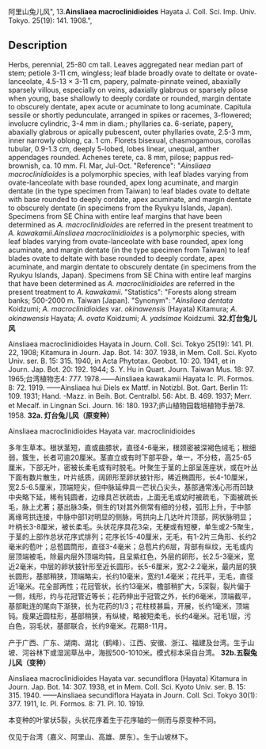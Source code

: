 阿里山兔儿风",
13.**Ainsliaea macroclinidioides** Hayata J. Coll. Sci. Imp. Univ. Tokyo. 25(19): 141. 1908.",

## Description
Herbs, perennial, 25-80 cm tall. Leaves aggregated near median part of stem; petiole 3-11 cm, wingless; leaf blade broadly ovate to deltate or ovate-lanceolate, 4.5-13 × 3-11 cm, papery, palmate-pinnate veined, abaxially sparsely villous, especially on veins, adaxially glabrous or sparsely pilose when young, base shallowly to deeply cordate or rounded, margin dentate to obscurely dentate, apex acute or acuminate to long acuminate. Capitula sessile or shortly pedunculate, arranged in spikes or racemes, 3-flowered; involucre cylindric, 3-4 mm in diam.; phyllaries ca. 6-seriate, papery, abaxially glabrous or apically pubescent, outer phyllaries ovate, 2.5-3 mm, inner narrowly oblong, ca. 1 cm. Florets bisexual, chasmogamous, corollas tubular, 0.9-1.3 cm, deeply 5-lobed, lobes linear, unequal, anther appendages rounded. Achenes terete, ca. 8 mm, pilose; pappus red-brownish, ca. 10 mm. Fl. Mar, Jul-Oct.
  "Reference": "*Ainsliaea macroclinidioides* is a polymorphic species, with leaf blades varying from ovate-lanceolate with base rounded, apex long acuminate, and margin dentate (in the type specimen from Taiwan) to leaf blades ovate to deltate with base rounded to deeply cordate, apex acuminate, and margin dentate to obscurely dentate (in specimens from the Ryukyu Islands, Japan). Specimens from SE China with entire leaf margins that have been determined as *A. macroclinidioides* are referred in the present treatment to *A. kawakamii*.*Ainsliaea macroclinidioides* is a polymorphic species, with leaf blades varying from ovate-lanceolate with base rounded, apex long acuminate, and margin dentate (in the type specimen from Taiwan) to leaf blades ovate to deltate with base rounded to deeply cordate, apex acuminate, and margin dentate to obscurely dentate (in specimens from the Ryukyu Islands, Japan). Specimens from SE China with entire leaf margins that have been determined as *A. macroclinidioides* are referred in the present treatment to *A. kawakamii*.
  "Statistics": "Forests along stream banks; 500-2000 m. Taiwan [Japan].
  "Synonym": "*Ainsliaea dentata* Koidzumi; *A. macroclinidioides* var. *okinawensis* (Hayata) Kitamura; *A. okinawensis* Hayata; *A. ovata* Koidzumi; *A. yadsimae* Koidzumi.
**32.灯台兔儿风**

Ainsliaea macroclinidioides Hayata in Journ. Coll. Sci. Tokyo 25(19): 141. Pl. 22, 1908; Kitamura in Journ. Jap. Bot. 14: 307. 1938, in Mem. Coll. Sci. Kyoto Univ. ser. B. 15: 315. 1940, in Acta Phytotax. Geobot. 10: 20. 1941, et in Journ. Jap. Bot. 20: 192. 1944; S. Y. Hu in Quart. Journ. Taiwan Mus. 18: 97. 1965;台湾植物志4: 777. 1978.——Ainsliaea kawakamii Hayata Ic. Pl. Formos. 8: 72. 1919. ——Ainsliaea hui Diels ex Mattf. in Notizbl. Bot. Gart. Berlin 11: 109. 1931; Hand. -Mazz. in Beih. Bot. Centralbl. 56: Abt. B. 469. 1937; Merr. et Mecalf. in Lingnan Sci. Journ. 16: 180. 1937;庐山植物园栽培植物手册78. 1958.
**32a. 灯台兔儿风（原变种）**

Ainsliaea macroclinidioides Hayata var. macroclinidioides

多年生草本。根状茎短，直或曲膝状，直径4-6毫米，根颈密被深褐色绒毛；根细弱，簇生，长者可逾20厘米。茎直立或有时下部平卧，单一，不分枝，高25-65厘米，下部无叶，密被长柔毛或有时脱毛。叶聚生于茎的上部呈莲座状，或在叶丛下面有数片散生，叶片纸质，阔卵形至卵状披针形，稀近椭圆形，长4-10厘米，宽2.5-6.5厘米，顶端短尖，但中脉延伸具一芒状凸尖头，基部通常浅心形而凹缺中央略下延，稀有钝圆者，边缘具芒状疏齿，上面无毛或幼时被疏毛，下面被疏长毛，脉上尤著；基出脉3条，侧生的1对其外侧常有细的分枝，弧形上升，于中部离缘弯拱连接，中脉中部1对明显的侧脉，弯拱向上几达叶片顶部，网状脉明显；叶柄长3-8厘米，被长柔毛。头状花序具花3朵，无梗或有短梗，单生或2-5聚生，于茎的上部作总状花序式排列；花序长15-40厘米，无毛，有1-2片三角形、长约2毫米的苞叶；总苞圆筒形，直径3-4毫米；总苞片约6层，背部有纵纹，无毛或内层顶端被毛，除最内层外顶端均钝，且呈紫红色，外层的卵形，长2.5-3毫米，宽近2毫米，中层的卵状披针形至近长圆形，长5-6厘米，宽2-2.2毫米，最内层的狭长圆形，基部稍狭，顶端略尖，长约10毫米，宽约1.4毫米；花托平，无毛，直径近1毫米。花全部两性；花冠管状，长约13毫米，檐部稍扩大，5深裂，裂片偏于一侧，线形，约与花冠管近等长；花药伸出于冠管之外，长约6毫米，顶端截平，基部毗连的尾向下渐狭，长为花药的1/3；花柱枝甚扁，开展，长约1毫米，顶端钝。瘦果近圆柱形，基部稍狭，有纵棱，略被短柔毛，长约4毫米。冠毛1层，污白色，羽毛状，基部联合，长约9毫米。花期8-11月。

产于广西、广东、湖南、湖北（鹤峰）、江西、安徽、浙江、福建及台湾。生于山坡、河谷林下或湿润草丛中，海拔500-1010米。模式标本采自台湾。
**32b.五裂兔儿风（变种）**

Ainsliaea macroclinidioides Hayata var. secundiflora (Hayata) Kitamura in Journ. Jap. Bot. 14: 307. 1938, et in Mem. Coll. Sci. Kyoto Univ. ser. B. 15: 315. 1940. ——Ainsliaea secundiflora Hayata in Journ. Coll. Sci. Tokyo 30(1): 377. 1911, Ic. Pl. Formos. 8: 71. Pl. 10. 1919.

本变种的叶掌状5裂，头状花序着生于花序轴的一侧而与原变种不同。

仅见于台湾（嘉义、阿里山、高雄、屏东）。生于山坡林下。
